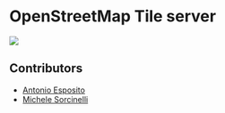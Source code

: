 # OpenStreetMap Tile server

[![](https://images.microbadger.com/badges/image/smartroadsense/osm-tiles.svg)](https://microbadger.com/images/smartroadsense/osm-tiles "Get your own image badge on microbadger.com")

## Contributors

* [Antonio Esposito](https://github.com/kobe25)
* [Michele Sorcinelli](https://github.com/michelesr)
